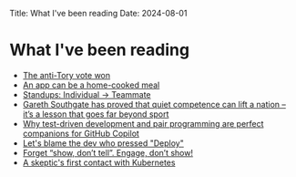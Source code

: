 Title: What I've been reading
Date: 2024-08-01

# What I've been reading

- [The anti-Tory vote won](https://www.prospectmagazine.co.uk/politics/elections/general-election-2024/67168/the-anti-tory-vote-won)
- [An app can be a home-cooked meal](https://www.robinsloan.com/notes/home-cooked-app/)
- [Standups: Individual → Teammate](https://tidyfirst.substack.com/p/standups-individual-teammate)
- [Gareth Southgate has proved that quiet competence can lift a nation – it’s a lesson that goes far beyond sport](https://www.theguardian.com/commentisfree/article/2024/jul/12/gareth-southgate-england-football-woke-keir-starmer)
- [Why test-driven development and pair programming are perfect companions for GitHub Copilot](https://www.thoughtworks.com/insights/blog/generative-ai/tdd-and-pair-programming-the-perfect-companions-for-copilot)
- [Let's blame the dev who pressed "Deploy"](https://yieldcode.blog/post/lets-blame-the-dev-who-pressed-deploy/)
- [Forget “show, don’t tell”. Engage, don’t show!](https://lea.verou.me/blog/2024/engage-dont-show/)
- [A skeptic's first contact with Kubernetes](https://blog.davidv.dev/posts/first-contact-with-k8s/)
